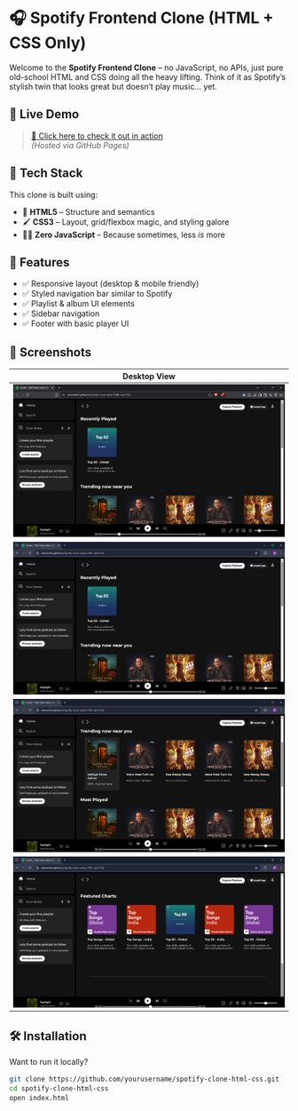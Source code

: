 # 🎧 Spotify Frontend Clone (HTML + CSS Only)

Welcome to the **Spotify Frontend Clone** – no JavaScript, no APIs, just pure old-school HTML and CSS doing all the heavy lifting. Think of it as Spotify’s stylish twin that looks great but doesn’t play music... yet.



## 🚀 Live Demo

> [🔗 Click here to check it out in action](https://adnanidrisi.github.io/Spotify-clone-using-HTML-and-CSS/)  
*(Hosted via GitHub Pages)*



## 🧰 Tech Stack

This clone is built using:

- 🎨 **HTML5** – Structure and semantics
- 🖌️ **CSS3** – Layout, grid/flexbox magic, and styling galore
- 🤷‍♂️ **Zero JavaScript** – Because sometimes, less *is* more



## 🎯 Features

- ✅ Responsive layout (desktop & mobile friendly)
- ✅ Styled navigation bar similar to Spotify
- ✅ Playlist & album UI elements
- ✅ Sidebar navigation
- ✅ Footer with basic player UI



## 📸 Screenshots

| Desktop View |
|--------------|
| ![Desktop Screenshot](./screenshot/Screenshot%201.png) |
| ![Desktop Screenshot](./screenshot/Screenshot%202.png) |
| ![Desktop Screenshot](./screenshot/Screenshot%203.png) |
| ![Desktop Screenshot](./screenshot/Screenshot%204.png) |



## 🛠️ Installation

Want to run it locally?

```bash
git clone https://github.com/yourusername/spotify-clone-html-css.git
cd spotify-clone-html-css
open index.html
